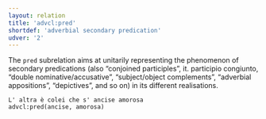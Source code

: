 ```yaml
---
layout: relation
title: 'advcl:pred'
shortdef: 'adverbial secondary predication'
udver: '2'
---
```


The <code>pred</code> subrelation aims at unitarily representing the phenomenon of secondary predications (also “conjoined participles”, it. participio congiunto, “double nominative/accusative”, “subject/object complements”, “adverbial appositions”, “depictives”, and so on) in its different realisations.


~~~ sdparse
L' altra è colei che s' ancise amorosa 
advcl:pred(ancise, amorosa)
~~~
